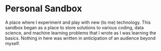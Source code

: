 # Personal Sandbox
A place where I experiment and play with new (to me) technology.  This sandbox began as a place to store solutions to various coding, data science, and machine learning problems that I wrote as I was learning the basics.  Nothing in here was written in anticipation of an audience beyond myself.
